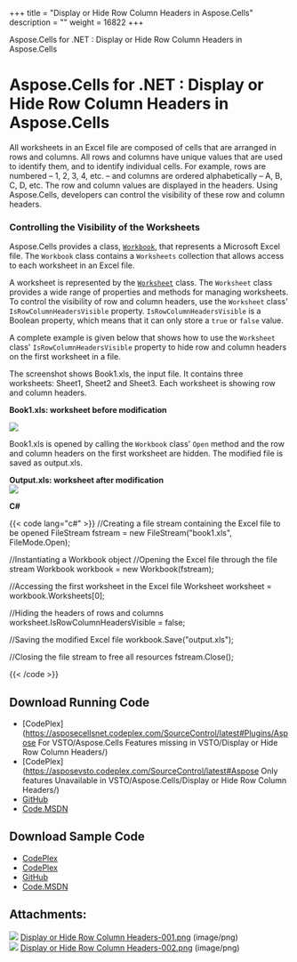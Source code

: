 +++
title = "Display or Hide Row Column Headers in Aspose.Cells" 
description = "" 
weight = 16822 
+++

Aspose.Cells for .NET : Display or Hide Row Column Headers in Aspose.Cells  

# Aspose.Cells for .NET : Display or Hide Row Column Headers in Aspose.Cells


All worksheets in an Excel file are composed of cells that are arranged in rows and columns. All rows and columns have unique values that are used to identify them, and to identify individual cells. For example, rows are numbered – 1, 2, 3, 4, etc. – and columns are ordered alphabetically – A, B, C, D, etc. The row and column values are displayed in the headers. Using Aspose.Cells, developers can control the visibility of these row and column headers.

### Controlling the Visibility of the Worksheets

Aspose.Cells provides a class, [`Workbook`](/pages/createpage.action?spaceKey=cellsnet&title=Aspose.Cells.Workbook+class&linkCreation=true&fromPageId=5020669), that represents a Microsoft Excel file. The `Workbook` class contains a `Worksheets` collection that allows access to each worksheet in an Excel file.

A worksheet is represented by the [`Worksheet`](/pages/createpage.action?spaceKey=cellsnet&title=Aspose.Cells.Worksheet+class&linkCreation=true&fromPageId=5020669) class. The `Worksheet` class provides a wide range of properties and methods for managing worksheets. To control the visibility of row and column headers, use the `Worksheet` class' `IsRowColumnHeadersVisible` property. `IsRowColumnHeadersVisible` is a Boolean property, which means that it can only store a `true` or `false` value.

A complete example is given below that shows how to use the `Worksheet` class' `IsRowColumnHeadersVisible` property to hide row and column headers on the first worksheet in a file.

The screenshot shows Book1.xls, the input file. It contains three worksheets: Sheet1, Sheet2 and Sheet3. Each worksheet is showing row and column headers.

**Book1.xls: worksheet before modification**

![](https://docs2.aspose.com/cells/net/attachments/5020669/5115082.png)

Book1.xls is opened by calling the `Workbook` class' `Open` method and the row and column headers on the first worksheet are hidden. The modified file is saved as output.xls.

**Output.xls: worksheet after modification**  
![](https://docs2.aspose.com/cells/net/attachments/5020669/5115083.png)

**C#**

{{< code lang="c#" >}}
//Creating a file stream containing the Excel file to be opened
FileStream fstream = new FileStream("book1.xls", FileMode.Open);

//Instantiating a Workbook object
//Opening the Excel file through the file stream
Workbook workbook = new Workbook(fstream);

//Accessing the first worksheet in the Excel file
Worksheet worksheet = workbook.Worksheets[0];

//Hiding the headers of rows and columns
worksheet.IsRowColumnHeadersVisible = false;

//Saving the modified Excel file
workbook.Save("output.xls");

//Closing the file stream to free all resources
fstream.Close();
 
{{< /code >}}

## Download Running Code

*   [CodePlex](https://asposecellsnet.codeplex.com/SourceControl/latest#Plugins/Aspose For VSTO/Aspose.Cells Features missing in VSTO/Display or Hide Row Column Headers/)
*   [CodePlex](https://asposevsto.codeplex.com/SourceControl/latest#Aspose Only features Unavailable in VSTO/Aspose.Cells/Display or Hide Row Column Headers/)
*   [GitHub](https://github.com/aspose-cells/Aspose.Cells-for-.NET/tree/master/Plugins/Aspose.Cells%20Vs%20VSTO%20Spreadsheets/Aspose.Cells%20Features%20missing%20in%20VSTO/Display%20or%20Hide%20Row%20Column%20Headers)
*   [Code.MSDN](https://code.msdn.microsoft.com/Missing-features-in-VSTO-ac9ea836/view/SourceCode#content)

## Download Sample Code

*   [CodePlex](https://asposecellsnet.codeplex.com/releases/view/618484)
*   [CodePlex](https://asposevsto.codeplex.com/releases/view/618289)
*   [GitHub](https://github.com/aspose-cells/Aspose.Cells-for-.NET/releases/tag/MissingFeaturesAsposeCellsForVSTO1.1)
*   [Code.MSDN](https://code.msdn.microsoft.com/Missing-features-in-VSTO-ac9ea836#content)

## Attachments:

![](https://docs2.aspose.com/cells/net/images/icons/bullet_blue.gif) [Display or Hide Row Column Headers-001.png](https://docs2.aspose.com/cells/net/attachments/5020669/5115082.png) (image/png)  
![](https://docs2.aspose.com/cells/net/images/icons/bullet_blue.gif) [Display or Hide Row Column Headers-002.png](https://docs2.aspose.com/cells/net/attachments/5020669/5115083.png) (image/png)  

